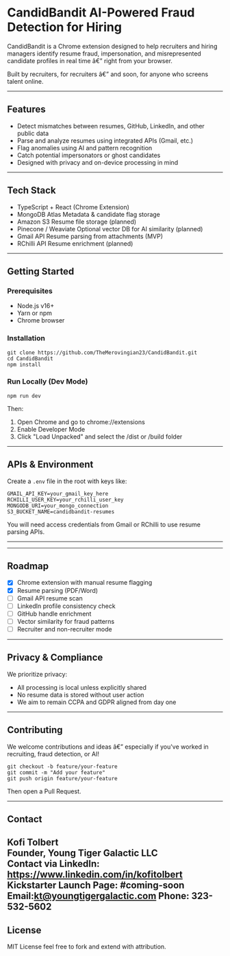 
# CandidBandit AI-Powered Fraud Detection for Hiring

CandidBandit is a Chrome extension designed to help recruiters and hiring managers identify resume fraud, impersonation, and misrepresented candidate profiles in real time â€” right from your browser.

Built by recruiters, for recruiters â€” and soon, for anyone who screens talent online.

---

## Features

- Detect mismatches between resumes, GitHub, LinkedIn, and other public data
- Parse and analyze resumes using integrated APIs (Gmail, etc.)
- Flag anomalies using AI and pattern recognition
- Catch potential impersonators or ghost candidates
- Designed with privacy and on-device processing in mind

---

## Tech Stack

- TypeScript + React (Chrome Extension)
- MongoDB Atlas Metadata & candidate flag storage
- Amazon S3 Resume file storage (planned)
- Pinecone / Weaviate Optional vector DB for AI similarity (planned)
- Gmail API  Resume parsing from attachments (MVP)
- RChilli API Resume enrichment (planned)

---

## Getting Started

### Prerequisites

- Node.js v16+
- Yarn or npm
- Chrome browser

### Installation

    git clone https://github.com/TheMerovingian23/CandidBandit.git
    cd CandidBandit
    npm install

### Run Locally (Dev Mode)

    npm run dev

Then:
1. Open Chrome and go to chrome://extensions
2. Enable Developer Mode
3. Click "Load Unpacked" and select the /dist or /build folder

---

## APIs & Environment

Create a `.env` file in the root with keys like:

    GMAIL_API_KEY=your_gmail_key_here
    RCHILLI_USER_KEY=your_rchilli_user_key
    MONGODB_URI=your_mongo_connection
    S3_BUCKET_NAME=candidbandit-resumes

You will need access credentials from Gmail or RChilli to use resume parsing APIs.

---

---

## Roadmap

- [x] Chrome extension with manual resume flagging
- [x] Resume parsing (PDF/Word)
- [ ] Gmail API resume scan
- [ ] LinkedIn profile consistency check
- [ ] GitHub handle enrichment
- [ ] Vector similarity for fraud patterns
- [ ] Recruiter and non-recruiter mode

---

## Privacy & Compliance

We prioritize privacy:
- All processing is local unless explicitly shared
- No resume data is stored without user action
- We aim to remain CCPA and GDPR aligned from day one

---

## Contributing

We welcome contributions and ideas â€” especially if you've worked in recruiting, fraud detection, or AI!

    git checkout -b feature/your-feature
    git commit -m "Add your feature"
    git push origin feature/your-feature

Then open a Pull Request.

---

## Contact

Kofi Tolbert  
Founder, Young Tiger Galactic LLC  
Contact via LinkedIn: https://www.linkedin.com/in/kofitolbert
Kickstarter Launch Page: #coming-soon
Email:kt@youngtigergalactic.com 
Phone: 323-532-5602 
---

## License

MIT License feel free to fork and extend with attribution.